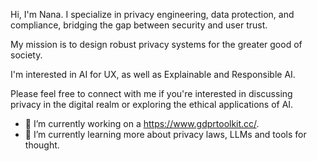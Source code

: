 Hi, I'm Nana. I specialize in privacy engineering, data protection, and compliance, bridging the gap between security and user trust.

My mission is to design robust privacy systems for the greater good of society.

I'm interested in AI for UX, as well as Explainable and Responsible AI.

Please feel free to connect with me if you're interested in discussing privacy in the digital realm or exploring the ethical applications of AI.

- 🔭 I’m currently working on a https://www.gdprtoolkit.cc/.
- 🌱 I’m currently learning more about privacy laws, LLMs and tools for thought.

<!--

-->

